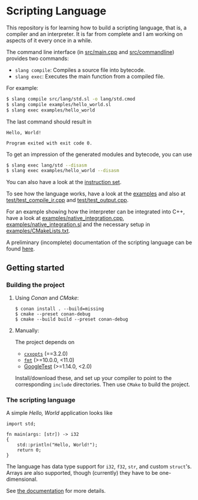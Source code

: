 # Scripting Language

This repository is for learning how to build a scripting language, that is, a compiler
and an interpreter. It is far from complete and I am working on aspects of it every once
in a while.

The command line interface (in [src/main.cpp](src/main.cpp) and [src/commandline](src/commandline)) 
provides two commands:
- `slang compile`: Compiles a source file into bytecode.
- `slang exec`: Executes the main function from a compiled file.

For example:
```bash
$ slang compile src/lang/std.sl -o lang/std.cmod
$ slang compile examples/hello_world.sl
$ slang exec examples/hello_world
```
The last command should result in
```
Hello, World!

Program exited with exit code 0.
```
To get an impression of the generated modules and bytecode, you can use
```bash
$ slang exec lang/std --disasm
$ slang exec examples/hello_world --disasm
```
You can also have a look at the [instruction set](docs/instructions.md).

To see how the language works, have a look at the [examples](examples) and also at 
[test/test_compile_ir.cpp](test/test_compile_ir.cpp) and [test/test_output.cpp](test/test_output.cpp).

For an example showing how the interpreter can be integrated into C++, have a look at
[examples/native_integration.cpp](examples/native_integration.cpp), [examples/native_integration.sl](examples/native_integration.sl)
and the necessary setup in [examples/CMakeLists.txt](examples/CMakeLists.txt).

A preliminary (incomplete) documentation of the scripting language can be found [here](docs/language.md).

## Getting started

### Building the project

1. Using _Conan_ and _CMake_:
    ```
    $ conan install . --build=missing
    $ cmake --preset conan-debug
    $ cmake --build build --preset conan-debug
    ```
2. Manually:

    The project depends on
    - [`cxxopts`](https://github.com/jarro2783/cxxopts) (==3.2.0)
    - [`fmt`](https://github.com/fmtlib/fmt) (>=10.0.0, <11.0)
    - [GoogleTest](https://github.com/google/googletest) (>=1.14.0, <2.0)

    Install/download these, and set up your compiler to point to the corresponding `include` directories.
    Then use `CMake` to build the project.

### The scripting language

A simple _Hello, World_ application looks like
```
import std;

fn main(args: [str]) -> i32
{
    std::println("Hello, World!");
    return 0;
}
```

The language has data type support for `i32`, `f32`, `str`, and custom `struct`'s. Arrays are also supported,
though (currently) they have to be one-dimensional.

See [the documentation](docs/language.md) for more details.
